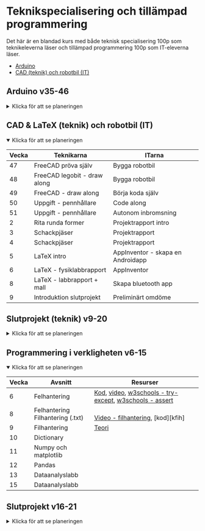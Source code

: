 # Teknikspecialisering och tillämpad programmering

Det här är en blandad kurs med både teknisk specialisering 100p som teknikeleverna läser och tillämpad programmering 100p som IT-eleverna läser.

- [Arduino](#arduino-v35-46)
- [CAD (teknik) och robotbil (IT)](#cad-teknik-och-robotbil-IT)

[ghr]: https://github.com/NTI-Kronhus/TE19CD-PRRPRR01
[progh]: https://github.com/NTI-Kronhus/TE19CD-PRRPRR01/blob/master/Programmeringsovningshafte.pdf

## Arduino v35-46

<details>
  
<summary>Klicka för att se planeringen</summary>

| Vecka | Avsnitt                               | Resurser                                        |
| ----- | ------------------------------------- | ----------------------------------------------- |
| 35    | IDE, breadboard, resistorer, Ohms lag | [Video - verktyg][vto]                          |
| 36    | Grund, krets, komponenter             |                                                 |
| 37    | Serie o parallellkoppling, GPIO, APL  | [Video - spaceship][vsp]                        |
| 38    | Switch, analog input, temp. sensor    | [Video - Love o meter][vlm], [föreläsning][fsw] |
| 39    | PWM - pulsbreddmodulering             | [Föreläsning][pwm]                              |
| 40    | PWM                                   |                                                 |
| 41    | Programmeringsfokus (IT)              |                                                 |
| 42    | Piezo                                 | [Video - piezo][piez]                           |
| 43    | Piezo                                 |                                                 |
| 45    | Miniprov                              |                                                 |

</details>

[vto]: https://www.youtube.com/watch?v=grU7eNPBRxk
[vsp]: https://www.youtube.com/watch?v=xTXjsC78RSQ
[vlm]: https://www.youtube.com/watch?v=tjamdT8UPZY
[pwm]: https://drive.google.com/file/d/1z6ll0d2kCIDDZpwkrpJiEYqO4ycbxF6Q/view?usp=sharing
[fsw]: https://drive.google.com/file/d/1ahY4MFSwM-Yv8jCHJ0XpV0YIWbDuMeBu/view?usp=sharing
[piez]: https://www.youtube.com/watch?v=bpfee9DCCXU

## CAD & LaTeX (teknik) och robotbil (IT)

<details open>
<summary>Klicka för att se planeringen</summary>

| Vecka | Teknikarna                   | ITarna                            |
| ----- | ---------------------------- | --------------------------------- |
| 47    | FreeCAD pröva själv          | Bygga robotbil                    |
| 48    | FreeCAD legobit - draw along | Bygga robotbil                    |
| 49    | FreeCAD - draw along         | Börja koda själv                  |
| 50    | Uppgift - pennhållare        | Code along                        |
| 51    | Uppgift - pennhållare        | Autonom inbromsning               |
| 2     | Rita runda former            | Projektrapport intro              |
| 3     | Schackpjäser                 | Projektrapport                    |
| 4     | Schackpjäser                 | Projektrapport                    |
| 5     | LaTeX intro                  | AppInventor - skapa en Androidapp |
| 6     | LaTeX - fysiklabbrapport     | AppInventor                       |
| 8     | LaTeX - labbrapport + mall   | Skapa bluetooth app               |
| 9     | Introduktion slutprojekt     | Preliminärt omdöme                |

</details>

## Slutprojekt (teknik) v9-20

<details >
<summary>Klicka för att se planeringen</summary>

| Vecka | Avsnitt     | Resurser |
| ----- | ----------- | -------- |
| 10    | Slutprojekt |          |
| 11    | Slutprojekt |          |
| 12    | Slutprojekt |          |
| 13    | Slutprojekt |          |
| 15    | Slutprojekt |          |
| 16    | Slutprojekt |          |
| 17    | Slutprojekt |          |
| 18    | Slutprojekt |          |
| 19    | Slutprojekt |          |
| 20    | Slutprojekt |          |


</details>

## Programmering i verkligheten v6-15

<details open>
<summary>Klicka för att se planeringen</summary>

| Vecka | Avsnitt                               | Resurser                                                                           |
| ----- | ------------------------------------- | ---------------------------------------------------------------------------------- |
| 6     | Felhantering                          | [Kod][kfh], [video][vex], [w3schools - try-except][wte], [w3schools - assert][was] |
| 8     | Felhantering <br> Filhantering (.txt) | <br>[Video - filhantering][vfih], [kod][kfih]                                      |
| 9     | Filhantering                          | [Teori][tfih]                                                                      |
| 10    | Dictionary                            |                                                                                    |
| 11    | Numpy och matplotlib                  |                                                                                    |
| 12    | Pandas                                |                                                                                    |
| 13    | Dataanalyslabb                        |                                                                                    |
| 15    | Dataanalyslabb                        |                                                                                    |

</details>

[kfh]: https://github.com/NTI-Kronhus/TE19CD-PRRPRR01/blob/master/Programmering%20i%20verkligheten/felhantering.ipynb
[vex]: https://www.youtube.com/watch?v=nlCKrKGHSSk
[wte]: https://www.w3schools.com/python/python_try_except.asp
[was]: https://www.w3schools.com/python/ref_keyword_assert.asp
[vfih]: https://www.youtube.com/watch?v=4mX0uPQFLDU
[tfih]: https://www.programiz.com/python-programming/file-operation

<!-- [kfih]:  -->

## Slutprojekt v16-21

<details >
<summary>Klicka för att se planeringen</summary>

| Vecka | Avsnitt | Resurser |
| ----- | ------- | -------- |
| 16    | Projekt |          |
| 17    | Projekt |          |
| 18    | Projekt |          |
| 19    | Projekt |          |
| 20    | Projekt |          |
| 21    | Projekt |          |

</details>
